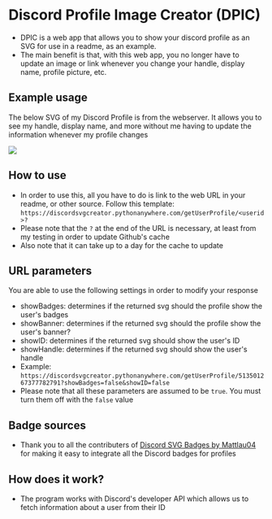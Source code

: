 # Discord Profile Image Creator (DPIC)
* DPIC is a web app that allows you to show your discord profile as an SVG for use in a readme, as an example.
* The main benefit is that, with this web app, you no longer have to update an image or link whenever you change your handle, display name, profile picture, etc.

## Example usage
The below SVG of my Discord Profile is from the webserver. It allows you to see my handle, display name, and more without me having to update the information whenever my profile changes

<a href="https://discord.com/users/513501267377782791">
    <img src="https://discordsvgcreator.pythonanywhere.com/getUserProfile/513501267377782791?">
</a>

## How to use
* In order to use this, all you have to do is link to the web URL in your readme, or other source. Follow this template:
    `https://discordsvgcreator.pythonanywhere.com/getUserProfile/<userid>?`
* Please note that the `?` at the end of the URL is necessary, at least from my testing in order to update Github's cache
* Also note that it can take up to a day for the cache to update

## URL parameters
You are able to use the following settings in order to modify your response
* showBadges: determines if the returned svg should the profile show the user's badges
* showBanner: determines if the returned svg should the profile show the user's banner?
* showID: determines if the returned svg should show the user's ID
* showHandle: determines if the returned svg should show the user's handle
* Example: `https://discordsvgcreator.pythonanywhere.com/getUserProfile/513501267377782791?showBadges=false&showID=false`
* Please note that all these parameters are assumed to be `true`. You must turn them off with the `false` value

## Badge sources
* Thank you to all the contributers of [Discord SVG Badges by Mattlau04](https://github.com/Mattlau04/Discord-SVG-badges) for making it easy to integrate all the Discord badges for profiles

## How does it work?
* The program works with Discord's developer API which allows us to fetch information about a user from their ID